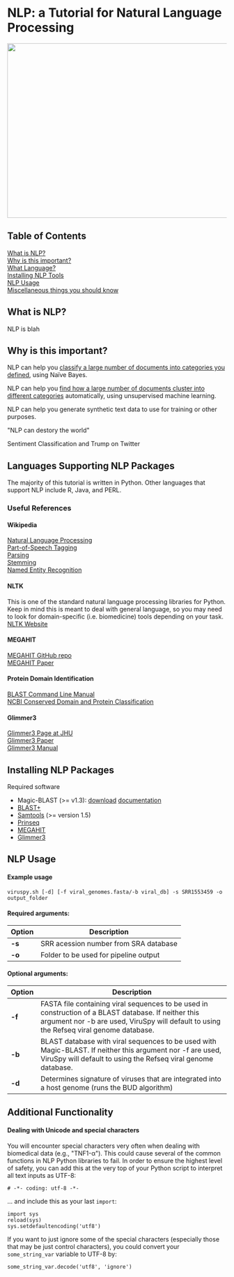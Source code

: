 # NLP: a Tutorial for Natural Language Processing 
<img src="https://github.com/ucdenver-CPBS/NLP-and-Annotation/blob/master/img/cloud.png" height="400" width="550">


## Table of Contents

[What is NLP?](#intro)    
[Why is this important?](#importance)    
[What Language?](#workflow)       
[Installing NLP Tools](#install)    
[NLP Usage](#usage)        
[Miscellaneous things you should know](#additional)    

## <a name="intro"></a>What is NLP?

NLP is blah

## <a name="importance"></a>Why is this important?

NLP can help you [classify a large number of documents into categories you defined](https://burakkanber.com/blog/machine-learning-naive-bayes-1/), using Naïve Bayes.

NLP can help you [find how a large number of documents cluster into different categories](http://scikit-learn.org/stable/auto_examples/text/document_clustering.html) automatically, using unsupervised machine learning.

NLP can help you generate synthetic text data to use for training or other purposes.

"NLP can destory the world" 

Sentiment Classification and Trump on Twitter



## <a name="workflow"></a>Languages Supporting NLP Packages

The majority of this tutorial is written in Python. Other languages that support NLP include R, Java, and PERL.



### Useful References

#### Wikipedia

[Natural Language Processing](https://en.wikipedia.org/wiki/Natural_language_processing)  
[Part-of-Speech Tagging](https://en.wikipedia.org/wiki/Part-of-speech_tagging)  
[Parsing](https://en.wikipedia.org/wiki/Parsing)  
[Stemming](https://en.wikipedia.org/wiki/Stemming)  
[Named Entity Recognition](https://en.wikipedia.org/wiki/Named-entity_recognition)  

#### NLTK

This is one of the standard natural language processing libraries for Python. Keep in mind this is meant to deal with general language, so you may need to look for domain-specific (i.e. biomedicine) tools depending on your task.
[NLTK Website](http://www.nltk.org/)

#### MEGAHIT

[MEGAHIT GitHub repo](https://github.com/voutcn/megahit)    
[MEGAHIT Paper](https://www.ncbi.nlm.nih.gov/pubmed/25609793)    

#### Protein Domain Identification

[BLAST Command Line Manual](https://www.ncbi.nlm.nih.gov/books/NBK279690/)    
[NCBI Conserved Domain and Protein Classification](https://www.ncbi.nlm.nih.gov/Structure/cdd/cdd_help.shtml)    

#### Glimmer3

[Glimmer3 Page at JHU](https://ccb.jhu.edu/software/glimmer/)    
[Glimmer3 Paper](https://ccb.jhu.edu/papers/glimmer3.pdf)    
[Glimmer3 Manual](https://ccb.jhu.edu/software/glimmer/glim302notes.pdf)    

## <a name="install"></a>Installing NLP Packages

Required software
+ Magic-BLAST (>= v1.3): [download](https://ftp.ncbi.nlm.nih.gov/blast/executables/magicblast/LATEST) [documentation](https://boratyng.github.io/magicblast/)
+ [BLAST+](https://blast.ncbi.nlm.nih.gov/Blast.cgi?PAGE_TYPE=BlastDocs&DOC_TYPE=Download)
+ [Samtools](http://www.htslib.org/) (>= version 1.5)
+ [Prinseq](http://prinseq.sourceforge.net/)
+ [MEGAHIT](https://github.com/voutcn/megahit)
+ [Glimmer3](https://ccb.jhu.edu/software/glimmer/)


## <a name="usage"></a><a name="quickstart"></a>NLP Usage

#### Example usage

```
viruspy.sh [-d] [-f viral_genomes.fasta/-b viral_db] -s SRR1553459 -o output_folder
```

#### Required arguments:

| Option     | Description                                     |
|------------|-------------------------------------------------|
| **-s**   | SRR acession number from SRA database           |
| **-o**   | Folder to be used for pipeline output |

#### Optional arguments:

| Option    | Description |
|-----------|-------------|
| **-f**    |FASTA file containing viral sequences to be used in construction of a BLAST database. If neither this argument nor -b are used, ViruSpy will default to using the Refseq viral genome database.|
| **-b**    |BLAST database with viral sequences to be used with Magic-BLAST. If neither this argument nor -f are used, ViruSpy will default to using the Refseq viral genome database.|
| **-d**    |Determines signature of viruses that are integrated into a host genome (runs the BUD algorithm)|


## <a name="additional"></a>Additional Functionality

#### Dealing with Unicode and special characters

You will encounter special characters very often when dealing with biomedical data (e.g., "TNF1-α"). This could cause several of the common functions in NLP Python libraries to fail. In order to ensure the highest level of safety, you can add this at the very top of your Python script to interpret all text inputs as UTF-8:

```
# -*- coding: utf-8 -*-
```

... and include this as your last `import`:

```
import sys
reload(sys)
sys.setdefaultencoding('utf8')
```

If you want to just ignore some of the special characters (especially those that may be just control characters), you could convert your `some_string_var` variable to UTF-8 by:

```
some_string_var.decode('utf8', 'ignore')
```


